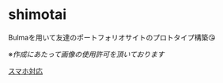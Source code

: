 # shimotai


Bulmaを用いて友達のポートフォリオサイトのプロトタイプ構築😘

※*作成にあたって画像の使用許可を頂いております*  

[スマホ対応](https://ayunem.github.io/shimotai/)
